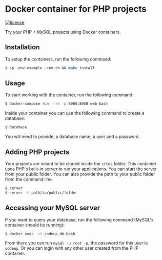 # Docker container for PHP projects

[![license](https://img.shields.io/github/license/mashape/apistatus.svg?maxAge=2592000)]()

Try your PHP + MySQL projects using Docker containers.

## Installation

To setup the containers, run the following command:

```bash
$ cp .env.example .env.sh && make install
```

## Usage

To start working with the container, run the following command:

```bash
$ docker-compose run --rm -p 8000:8000 web bash
```

Inside your container you can use the following command to create a database:

```bash
$ database
```

You will need to provide, a database name, a user and a password.

## Adding PHP projects

Your projects are meant to be cloned inside the `sites` folder. This container
uses PHP's built-in server to run your applications. You can start the server
from your public folder. You can also provide the path to your public folder
from the command line.

```bash
$ server
$ server -t path/to/public/folder
```

## Accessing your MySQL server

If you want to query your database, run the following command (MySQL's container
should be running):

```bash
$ docker exec -it codeup_db bash
```

From there you can run `mysql -u root -p`, the password for this user is
`codeup`. Or you can login with any other user created from the PHP container.
